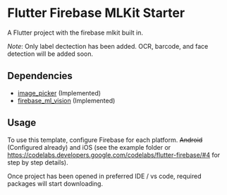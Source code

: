 # Flutter Firebase MLKit Starter

A Flutter project with the firebase mlkit built in.

*Note*: Only label dectection has been added. OCR, barcode, and face detection will be added soon.

## Dependencies
  - [image_picker](https://pub.dartlang.org/packages/image_picker) (Implemented)
  - [firebase_ml_vision](https://pub.dartlang.org/packages/firebase_ml_vision) (Implemented)

## Usage

To use this template, configure Firebase for each platform. ~~Android~~ (Configured already) and iOS (see the example folder or https://codelabs.developers.google.com/codelabs/flutter-firebase/#4 for step by step details).

Once project has been opened in preferred IDE / vs code, required packages will start downloading.
